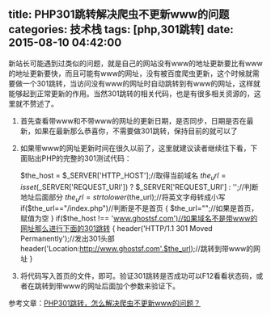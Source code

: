 title: PHP301跳转解决爬虫不更新www的问题
categories: 技术栈
tags: [php,301跳转]
date: 2015-08-10 04:42:00
---
新站长可能遇到过类似的问题，就是自己的网站没有www的地址更新要比有www的地址更新要快，而且可能有www的网址，没有被百度爬虫更新，这个时候就需要做一个301跳转，当访问没有www的网址时自动跳转到有www的网址，这样就能够起到正常更新的作用。当然301跳转的相关代码，也是有很多相关资源的，这里就不赘述了。

 1. 首先查看带www和不带www的网址的更新日期，是否同步，日期是否在最新，如果在最新那么恭喜你，不需要做301跳转，保持目前的就可以了
 2. 如果带www的网址更新时间在很久以前了，这里就建议读者继续往下看，下面贴出PHP的完整的301测试代码：

    $the_host = $_SERVER['HTTP_HOST'];//取得当前域名
    $the_url = isset($_SERVER['REQUEST_URI']) ? $_SERVER['REQUEST_URI'] : '';//判断地址后面部分
    $the_url = strtolower($the_url);//将英文字母转成小写
    if($the_url=="/index.php")//判断是不是首页
    {
    $the_url="";//如果是首页，赋值为空
    }
    if($the_host !== 'www.ghostsf.com')//如果域名不是带www的网址那么进行下面的301跳转
    {
    header('HTTP/1.1 301 Moved Permanently');//发出301头部
    header('Location:http://www.ghostsf.com'.$the_url);//跳转到带www的网址
    }


 3. 将代码写入首页的文件，即可。验证301跳转是否成功可以F12看看状态码，或者在跳转到带www的网址后面加个参数来验证下。
<!--more-->

参考文章：[PHP301跳转，怎么解决爬虫不更新www的问题？][1]


  [1]: http://jingyan.baidu.com/article/7e440953ea31742fc0e2ef22.html
